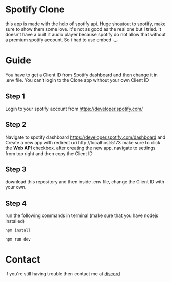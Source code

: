 # Spotify Clone
this app is made with the help of spotify api. Huge shoutout to spotify, make sure to show them some love. it's not as good as the real one but I tried. It doesn't have a built it audio player because spotify do not allow that without a premium spotify account. So i had to use embed -_-

# Guide

You have to get a Client ID from Spotify dashboard and then change it in .env file. You can't login to the Clone app without your own Client ID

## Step 1
Login to your spotify account from https://developer.spotify.com/

## Step 2
Navigate to spotify dashboard https://developer.spotify.com/dashboard and Create a new app with redirect uri http://localhost:5173 make sure to click the **Web API** checkbox. after creating the new app, navigate to settings from top right and then copy the Client ID

## Step 3
download this repository and then inside .env file, change the Client ID with your own.

## Step 4
run the following commands in terminal (make sure that you have nodejs installed)

```npm install```

```npm run dev```



# Contact
if you're still having trouble then contact me at [discord](https://discord.com/users/893972714547724368)